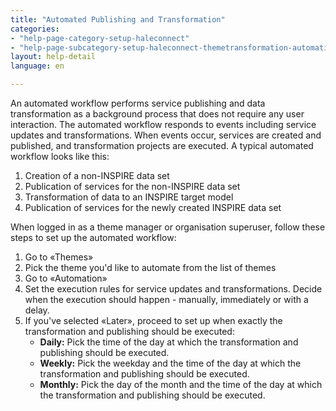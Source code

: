 ```yaml
---
title: "Automated Publishing and Transformation"
categories:
- "help-page-category-setup-haleconnect"
- "help-page-subcategory-setup-haleconnect-themetransformation-automation"
layout: help-detail
language: en

---
```


An automated workflow performs service publishing and data transformation as a background process that does not require any user interaction. The automated workflow responds to events including service updates and transformations. When events occur, services are created and published, and transformation projects are executed. A typical automated workflow looks like this:

1. Creation of a non-INSPIRE data set
1. Publication of services for the non-INSPIRE data set
1. Transformation of data to an INSPIRE target model
1. Publication of services for the newly created INSPIRE data set

When logged in as a theme manager or organisation superuser, follow these steps to set up the automated workflow:

1.	Go to &laquo;Themes&raquo;
1.	Pick the theme you'd like to automate from the list of themes
1.	Go to &laquo;Automation&raquo;
1.	Set the execution rules for service updates and transformations. Decide when the execution should happen - manually, immediately or with a delay.
1.	If you've selected &laquo;Later&raquo;, proceed to set up when exactly the transformation and publishing should be executed:
    * **Daily:** Pick the time of the day at which the transformation and publishing should be executed.
    * **Weekly:** Pick the weekday and the time of the day at which the transformation and publishing should be executed.
    * **Monthly:** Pick the day of the month and the time of the day at which the transformation and publishing should be executed.
    <br/>
    <img src={require("/images/help/en/automated_publishing.png").default} alt="" title="Automating publishing" class="img-responsive img-inline-help"/>
